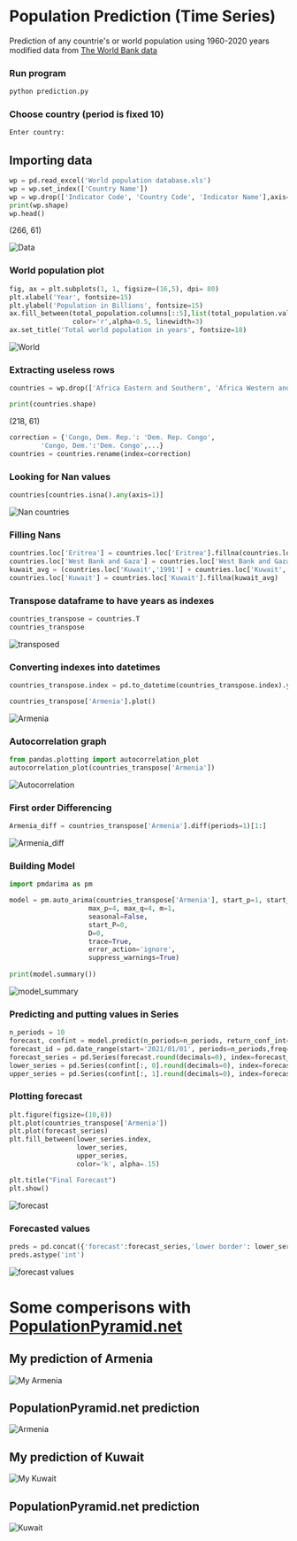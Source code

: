 # Population Prediction (Time Series)

Prediction of any countrie's or world population using 1960-2020 years modified data from [The World Bank data](https://data.worldbank.org/indicator/SP.POP.TOTL)

### Run program
```bash
python prediction.py
```

### Choose country (period is fixed 10)

```bash
Enter country: 
```

## Importing data
```python
wp = pd.read_excel('World population database.xls')
wp = wp.set_index(['Country Name'])
wp = wp.drop(['Indicator Code', 'Country Code', 'Indicator Name'],axis=1)
print(wp.shape)
wp.head()
```
(266, 61)

![Data](images/World.png "World database")

### World population plot
```python
fig, ax = plt.subplots(1, 1, figsize=(16,5), dpi= 80)
plt.xlabel('Year', fontsize=15)
plt.ylabel('Population in Billions', fontsize=15)
ax.fill_between(total_population.columns[::5],list(total_population.values[0])[::5], 
                color='r',alpha=0.5, linewidth=3)
ax.set_title('Total world population in years', fontsize=18)
```

![World](images/World_population.png "World Population")

### Extracting useless rows
```python
countries = wp.drop(['Africa Eastern and Southern', 'Africa Western and Central', 'Arab World'...])
```

```python
print(countries.shape)
```
(218, 61)

```python
correction = {'Congo, Dem. Rep.': 'Dem. Rep. Congo',
        'Congo, Dem.':'Dem. Congo',...}
countries = countries.rename(index=correction)
```
### Looking for Nan values
```python
countries[countries.isna().any(axis=1)]
```
![Nan countries](images/Nans.png "Nans")

### Filling Nans
```python
countries.loc['Eritrea'] = countries.loc['Eritrea'].fillna(countries.loc['Eritrea','1969'])
countries.loc['West Bank and Gaza'] = countries.loc['West Bank and Gaza'].fillna(countries.loc['West Bank and Gaza','1990'])
kuwait_avg = (countries.loc['Kuwait','1991'] + countries.loc['Kuwait','1995'])/2
countries.loc['Kuwait'] = countries.loc['Kuwait'].fillna(kuwait_avg)
```

### Transpose dataframe to have years as indexes

```python
countries_transpose = countries.T
countries_transpose
```
![transposed](images/transposed.png "Transposed")


### Converting indexes into datetimes
```python
countries_transpose.index = pd.to_datetime(countries_transpose.index).year
```

```python
countries_transpose['Armenia'].plot()
```
![Armenia](images/Armenia_plot.png "Armenia")

### Autocorrelation graph
```python
from pandas.plotting import autocorrelation_plot
autocorrelation_plot(countries_transpose['Armenia'])
```

![Autocorrelation](images/Autocorrelation.png "Autocorrelation")

### First order Differencing

```python
Armenia_diff = countries_transpose['Armenia'].diff(periods=1)[1:]
```

![Armenia_diff](images/diff.png "Armenia")

### Building Model

```python
import pmdarima as pm

model = pm.auto_arima(countries_transpose['Armenia'], start_p=1, start_q=1,test='adf',
                    max_p=4, max_q=4, m=1,
                    seasonal=False,   
                    start_P=0, 
                    D=0, 
                    trace=True,
                    error_action='ignore',  
                    suppress_warnings=True)      
             
print(model.summary())
```
![model_summary](images/summary.png "model_summary")


### Predicting and putting values in Series
```python
n_periods = 10
forecast, confint = model.predict(n_periods=n_periods, return_conf_int=True)
forecast_id = pd.date_range(start='2021/01/01', periods=n_periods,freq='YS').year
forecast_series = pd.Series(forecast.round(decimals=0), index=forecast_id)
lower_series = pd.Series(confint[:, 0].round(decimals=0), index=forecast_id)
upper_series = pd.Series(confint[:, 1].round(decimals=0), index=forecast_id)
```
### Plotting forecast
```python
plt.figure(figsize=(10,8))
plt.plot(countries_transpose['Armenia'])
plt.plot(forecast_series)
plt.fill_between(lower_series.index, 
                 lower_series, 
                 upper_series, 
                 color='k', alpha=.15)

plt.title("Final Forecast")
plt.show()
```
![forecast](images/forecast.png "forecast")

### Forecasted values

```python
preds = pd.concat({'forecast':forecast_series,'lower border': lower_series, 'upper border': upper_series}, axis=1)
preds.astype('int')
```

![forecast values](images/forecast_values.png "forecast values")

# Some comperisons with [PopulationPyramid.net](https://www.populationpyramid.net/)

## My prediction of Armenia

![My Armenia](images/our_Armenia.png "My Armenia")

## PopulationPyramid.net prediction

![Armenia](images/Armenia.png "Armenia")

## My prediction of Kuwait

![My Kuwait](images/our_Kuwait.png "My Kuwait")

## PopulationPyramid.net prediction

![Kuwait](images/Kuwait.png "Kuwait")

